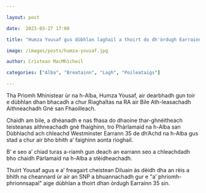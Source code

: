 ```yaml
---

layout: post

date:  2023-03-27 17:00

title: "Humza Yousaf gus dùbhlan laghail a thoirt do dh'òrdugh Earrainn 35 Riaghaltas na RA"

image: /images/posts/humza-yousaf.jpg

author: Crìstean MacMhìcheil

categories: ["Alba", "Breatainn", "Lagh", "Poileataigs"]

---
```


Tha Prìomh Mhinistear ùr na h-Alba, Humza Yousaf, air dearbhadh gun toir e dùbhlan dhan bhacadh a chur Riaghaltas na RA air Bile Ath-leasachadh Aithneachadh Gnè san Fhaoilleach.

Chaidh am bile, a dhèanadh e nas fhasa do dhaoine thar-ghnèitheach teisteanas aithneachadh gnè fhaighinn, tro Phàrlamaid na h-Alba san Dùbhlachd ach chleachd Westminster Earrann 35 de dh’Achd na h-Alba gus stad a chur air bho bhith a’ faighinn aonta rìoghail.

B’ e seo a’ chiad turas a-riamh gun deach an earrann seo a chleachdadh bho chaidh Pàrlamaid na h-Alba a stèidheachadh.

Thuirt Yousaf agus e a’ freagairt cheistean Diluain às dèidh dha an rèis a bhith na cheannard ùr air an SNP a bhuannachadh gur e "a’ phrìomh-phrionnsapal" aige dùbhlan a thoirt dhan òrdugh Earrainn 35 sin.
